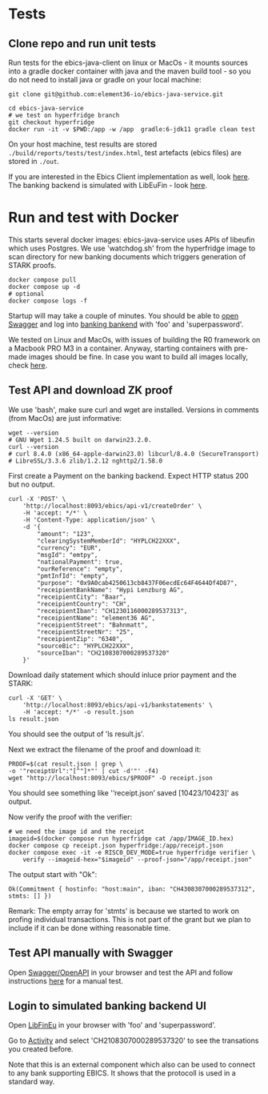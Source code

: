 # Tests


## Clone repo and run unit tests 

Run tests for the ebics-java-client on linux or MacOs - it mounts sources into a gradle docker container with java and the maven build tool - so you do not need to install java or gradle on your local machine:

    git clone git@github.com:element36-io/ebics-java-service.git

    cd ebics-java-service
    # we test on hyperfridge branch
    git checkout hyperfridge
    docker run -it -v $PWD:/app -w /app  gradle:6-jdk11 gradle clean test


On your host machine, test results are stored `./build/reports/tests/test/index.html`, test artefacts (ebics files) are stored in `./out`. 

If you are interested in the Ebics Client implementation as well, look [here](https://github.com/element36-io/ebics-java-client/blob/master/README.md).
The banking backend is simulated with LibEuFin - look [here](https://github.com/element36-io/LibEuFin). 

# Run and test with Docker 

This starts several docker images: ebics-java-service uses APIs of libeufin which uses Postgres. We use 'watchdog.sh' from the hyperfridge image to scan directory for new banking documents which triggers generation of STARK proofs.  
    
    docker compose pull
    docker compose up -d
    # optional
    docker compose logs -f

Startup will may take a couple of minutes. You should be able to [open Swagger](http://localhost:8093/ebics/swagger-ui/?url=/ebics/v2/api-docs/) and log into [banking bankend](manual/manual.md) with 'foo' and 'superpassword'.

We tested on Linux and MacOs, with issues of building the R0 framework on a Macbook PRO M3 in a container. Anyway, starting containers with pre-made images should be fine. In case you want to build all images locally, check [here](docker-build.md). 

## Test API and download ZK proof

We use 'bash', make sure curl and wget are installed. Versions in comments (from MacOs) are just informative: 


    wget --version
    # GNU Wget 1.24.5 built on darwin23.2.0.
    curl --version
    # curl 8.4.0 (x86_64-apple-darwin23.0) libcurl/8.4.0 (SecureTransport) 
    # LibreSSL/3.3.6 zlib/1.2.12 nghttp2/1.58.0



First create a Payment on the banking backend. Expect HTTP status 200 but no output. 

    curl -X 'POST' \
        'http://localhost:8093/ebics/api-v1/createOrder' \
        -H 'accept: */*' \
        -H 'Content-Type: application/json' \
        -d '{
            "amount": "123",
            "clearingSystemMemberId": "HYPLCH22XXX",
            "currency": "EUR",
            "msgId": "emtpy",
            "nationalPayment": true,
            "ourReference": "empty",
            "pmtInfId": "empty",
            "purpose": "0x9A0cab4250613cb8437F06ecdEc64F4644Df4D87",
            "receipientBankName": "Hypi Lenzburg AG",
            "receipientCity": "Baar",
            "receipientCountry": "CH",
            "receipientIban": "CH1230116000289537313",
            "receipientName": "element36 AG",
            "receipientStreet": "Bahnmatt",
            "receipientStreetNr": "25",
            "receipientZip": "6340",
            "sourceBic": "HYPLCH22XXX",
            "sourceIban": "CH2108307000289537320"
        }'

Download daily statement which should inluce prior payment and the STARK: 

    curl -X 'GET' \
        'http://localhost:8093/ebics/api-v1/bankstatements' \
        -H 'accept: */*' -o result.json
    ls result.json


You should see the output of 'ls result.js'. 

Next we extract the filename of the proof and download it: 

    PROOF=$(cat result.json | grep \
    -o '"receiptUrl":"[^"]*"' | cut -d'"' -f4)
    wget "http://localhost:8093/ebics/$PROOF" -O receipt.json

You should see something like '‘receipt.json’ saved [10423/10423]' as output. 

Now verify the proof with the verifier: 

    # we need the image id and the receipt
    imageid=$(docker compose run hyperfridge cat /app/IMAGE_ID.hex)
    docker compose cp receipt.json hyperfridge:/app/receipt.json 
    docker compose exec -it -e RISC0_DEV_MODE=true hyperfridge verifier \
        verify --imageid-hex="$imageid" --proof-json="/app/receipt.json"

The output start with "Ok": 

    Ok(Commitment { hostinfo: "host:main", iban: "CH4308307000289537312", stmts: [] })

Remark: The empty array for 'stmts' is because we started to work on profing individual transactions. 
This is not part of the grant but we plan to include if it can be done withing reasonable time.   

## Test API manually with Swagger

Open [Swagger/OpenAPI](http://localhost:8093/ebics/swagger-ui/?url=/ebics/v2/api-docs/) in your
browser and test the API and follow instructions [here](manual/manual.md) for a manual test.


## Login to simulated banking backend UI

Open [LibFinEu](http://localhost:3000) in your
browser with 'foo' and 'superpassword'. 

Go to [Activity](http://localhost:3000/activity) and select 'CH2108307000289537320' to see the transations you created before. 

Note that this is an external component which also can be used to connect to any bank supporting EBICS. It shows that the protocoll is used in a standard way. 
